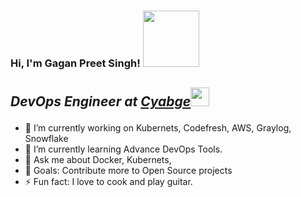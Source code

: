 ### Hi, I'm Gagan Preet Singh! <img src="https://media.giphy.com/media/gM5qFksULw54NMWyry/giphy.gif" width="90">

## <p><em>DevOps Engineer at <a href="https://www.cybage.com/">Cyabge</a><img src="https://media.giphy.com/media/WUlplcMpOCEmTGBtBW/giphy.gif" width="30"></em></p>

- 🔭 I’m currently working on Kubernets, Codefresh, AWS, Graylog, Snowflake
- 🌱 I’m currently learning Advance DevOps Tools.
- 💬 Ask me about Docker, Kubernets, 
- 🥅 Goals: Contribute more to Open Source projects
- ⚡ Fun fact: I love to cook and play guitar. 


